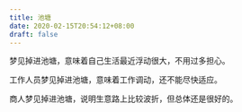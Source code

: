 ```yaml
---
title: 池塘
date: 2020-02-15T20:54:12+08:00
draft: false
---
```


梦见掉进池塘，意味着自己生活最近浮动很大，不用过多担心。<br>


工作人员梦见掉进池塘，意味着工作调动，还不能尽快适应。<br>


商人梦见掉进池塘，说明生意路上比较波折，但总体还是很好的。<br>
